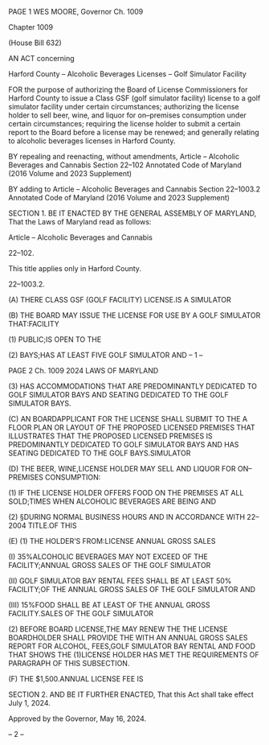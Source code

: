 PAGE 1
WES MOORE, Governor Ch. 1009

Chapter 1009

(House Bill 632)

AN ACT concerning

Harford County – Alcoholic Beverages Licenses – Golf Simulator Facility

FOR the purpose of authorizing the Board of License Commissioners for Harford County to
issue a Class GSF (golf simulator facility) license to a golf simulator facility under
certain circumstances; authorizing the license holder to sell beer, wine, and liquor
for on–premises consumption under certain circumstances; requiring the license
holder to submit a certain report to the Board before a license may be renewed; and
generally relating to alcoholic beverages licenses in Harford County.

BY repealing and reenacting, without amendments,
Article – Alcoholic Beverages and Cannabis
Section 22–102
Annotated Code of Maryland
(2016 Volume and 2023 Supplement)

BY adding to
Article – Alcoholic Beverages and Cannabis
Section 22–1003.2
Annotated Code of Maryland
(2016 Volume and 2023 Supplement)

SECTION 1. BE IT ENACTED BY THE GENERAL ASSEMBLY OF MARYLAND,
That the Laws of Maryland read as follows:

Article – Alcoholic Beverages and Cannabis

22–102.

This title applies only in Harford County.

22–1003.2.

(A) THERE CLASS GSF (GOLF FACILITY) LICENSE.IS A SIMULATOR

(B) THE BOARD MAY ISSUE THE LICENSE FOR USE BY A GOLF SIMULATOR
THAT:FACILITY

(1) PUBLIC;IS OPEN TO THE

(2) BAYS;HAS AT LEAST FIVE GOLF SIMULATOR AND
– 1 –

PAGE 2
Ch. 1009 2024 LAWS OF MARYLAND

(3) HAS ACCOMMODATIONS THAT ARE PREDOMINANTLY DEDICATED
TO GOLF SIMULATOR BAYS AND SEATING DEDICATED TO THE GOLF SIMULATOR
BAYS.

(C) AN BOARDAPPLICANT FOR THE LICENSE SHALL SUBMIT TO THE A
FLOOR PLAN OR LAYOUT OF THE PROPOSED LICENSED PREMISES THAT
ILLUSTRATES THAT THE PROPOSED LICENSED PREMISES IS PREDOMINANTLY
DEDICATED TO GOLF SIMULATOR BAYS AND HAS SEATING DEDICATED TO THE GOLF
BAYS.SIMULATOR

(D) THE BEER, WINE,LICENSE HOLDER MAY SELL AND LIQUOR FOR
ON–PREMISES CONSUMPTION:

(1) IF THE LICENSE HOLDER OFFERS FOOD ON THE PREMISES AT ALL
SOLD;TIMES WHEN ALCOHOLIC BEVERAGES ARE BEING AND

(2) §DURING NORMAL BUSINESS HOURS AND IN ACCORDANCE WITH
22–2004 TITLE.OF THIS

(E) (1) THE HOLDER’S FROM:LICENSE ANNUAL GROSS SALES

(I) 35%ALCOHOLIC BEVERAGES MAY NOT EXCEED OF THE
FACILITY;ANNUAL GROSS SALES OF THE GOLF SIMULATOR

(II) GOLF SIMULATOR BAY RENTAL FEES SHALL BE AT LEAST
50% FACILITY;OF THE ANNUAL GROSS SALES OF THE GOLF SIMULATOR AND

(III) 15%FOOD SHALL BE AT LEAST OF THE ANNUAL GROSS
FACILITY.SALES OF THE GOLF SIMULATOR

(2) BEFORE BOARD LICENSE,THE MAY RENEW THE THE LICENSE
BOARDHOLDER SHALL PROVIDE THE WITH AN ANNUAL GROSS SALES REPORT FOR
ALCOHOL, FEES,GOLF SIMULATOR BAY RENTAL AND FOOD THAT SHOWS THE
(1)LICENSE HOLDER HAS MET THE REQUIREMENTS OF PARAGRAPH OF THIS
SUBSECTION.

(F) THE $1,500.ANNUAL LICENSE FEE IS

SECTION 2. AND BE IT FURTHER ENACTED, That this Act shall take effect July
1, 2024.

Approved by the Governor, May 16, 2024.

– 2 –